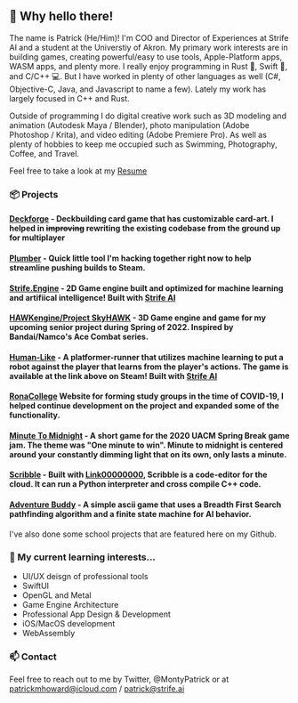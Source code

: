 ## 👋 Why hello there!
The name is Patrick (He/Him)! I'm COO and Director of Experiences at Strife AI and a student at the Universtiy of Akron. 
My primary work interests are in building games, creating powerful/easy to use tools, Apple-Platform apps, WASM apps, and plenty more. I really enjoy programming in Rust 🦀, Swift 🍎, and C/C++ 💻. But I have worked in plenty of other languages as well (C#, Objective-C, Java, and Javascript to name a few). Lately my work has largely focused in C++ and Rust.

Outside of programming I do digital creative work such as 3D modeling and animation (Autodesk Maya / Blender), photo manipulation (Adobe Photoshop / Krita), and video editing (Adobe Premiere Pro). As well as plenty of hobbies to keep me occupied such as Swimming, Photography, Coffee, and Travel.

Feel free to take a look at my [Resume](https://www.icloud.com/iclouddrive/06Kp1PSRpwh-xFHn6TrXHAkVw#PMHResume%5FPublic)

### 📦 Projects
#### [Deckforge](https://Deckforge.com) - Deckbuilding card game that has customizable card-art. I helped in ~~improving~~ rewriting the existing codebase from the ground up for multiplayer 
#### [Plumber](https://github.com/PatrickHoward/plumber) - Quick little tool I'm hacking together right now to help streamline pushing builds to Steam.
#### [Strife.Engine](https://github.com/Strife-AI/Strife.Engine) - 2D Game engine built and optimized for machine learning and artifiical intelligence! Built with [Strife AI](https://github.com/Strife-AI)
#### [HAWKengine/Project SkyHAWK](https://github.com/PatrickHoward/project-skyhawk) - 3D Game engine and game for my upcoming senior project during Spring of 2022. Inspired by Bandai/Namco's Ace Combat series.
#### [Human-Like](https://store.steampowered.com/app/1400190/Human-Like) - A platformer-runner that utilizes machine learning to put a robot against the player that learns from the player's actions. The game is available at the link above on Steam! Built with [Strife AI](https://github.com/Strife-AI)
#### [RonaCollege](https://ronacollege.com) Website for forming study groups in the time of COVID-19, I helped continue development on the project and expanded some of the functionality.
#### [Minute To Midnight](https://github.com/PatrickHoward/minute-to-midnight) - A short game for the 2020 UACM Spring Break game jam. The theme was "One minute to win". Minute to midnight is centered around your constantly dimming light that on its own, only lasts a minute.
#### [Scribble](https://github.com/Scribble-Editor) - Built with [Link00000000](https://github.com/link00000000), Scribble is a code-editor for the cloud. It can run a Python interpreter and cross compile C++ code.
#### [Adventure Buddy](https://github.com/PatrickHoward/Adventure-Buddy) - A simple ascii game that uses a Breadth First Search pathfinding algorithm and a finite state machine for AI behavior.

I've also done some school projects that are featured here on my Github.

### 🤔 My current learning interests...
* UI/UX deisgn of professional tools
* SwiftUI
* OpenGL and Metal
* Game Engine Architecture
* Professional App Design & Development
* iOS/MacOS development
* WebAssembly

### 📫 Contact
Feel free to reach out to me by Twitter, @MontyPatrick or at patrickmhoward@icloud.com / patrick@strife.ai

<!--
**PatrickHoward/PatrickHoward** is a ✨ _special_ ✨ repository because its `README.md` (this file) appears on your GitHub profile.

Here are some ideas to get you started:

- 🔭 I’m currently working on ...
- 🌱 I’m currently learning ...
- 👯 I’m looking to collaborate on ...
- 🤔 I’m looking for help with ...
- 💬 Ask me about ...
- 📫 How to reach me: ...
- 😄 Pronouns: ...
- ⚡ Fun fact: ...
-->
